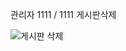 관리자 1111 /  1111 
게시판삭제 

![게시판 삭제](https://github.com/JVing-KW/woopang/assets/143769927/3f546a6f-58c9-4c26-9d5d-adeaef6531b6)


